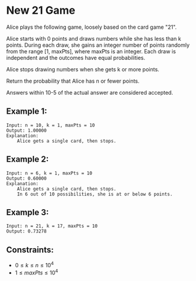 # New 21 Game

Alice plays the following game, loosely based on the card game "21".

Alice starts with 0 points and draws numbers while she has less than k  
points. During each draw, she gains an integer number of points randomly  
from the range [1, maxPts], where maxPts is an integer. Each draw is  
independent and the outcomes have equal probabilities.

Alice stops drawing numbers when she gets k or more points.

Return the probability that Alice has n or fewer points.

Answers within 10-5 of the actual answer are considered accepted.

 

## Example 1:

    Input: n = 10, k = 1, maxPts = 10
    Output: 1.00000
    Explanation: 
        Alice gets a single card, then stops.

## Example 2:

    Input: n = 6, k = 1, maxPts = 10
    Output: 0.60000
    Explanation: 
        Alice gets a single card, then stops.
        In 6 out of 10 possibilities, she is at or below 6 points.

## Example 3:

    Input: n = 21, k = 17, maxPts = 10
    Output: 0.73278
    
    

## Constraints:

* $0 \le k \le n \le 10^4$
* $1 \le maxPts \le 10^4$

